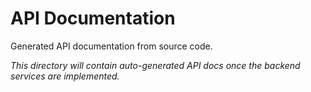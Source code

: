 # API Documentation

Generated API documentation from source code.

*This directory will contain auto-generated API docs once the backend services are implemented.*